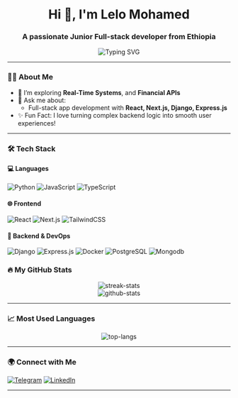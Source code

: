 <h1 align="center">Hi 👋, I'm Lelo Mohamed</h1>
<h3 align="center">A passionate Junior Full-stack developer from Ethiopia</h3>

<p align="center">
  <img src="https://readme-typing-svg.demolab.com/?lines=Full-stack%20Developer&Lifelong%20Learner&center=true&width=440&height=45&color=00F59B&vCenter=true&pause=1000&size=22" alt="Typing SVG" />
</p>

---

### 👨‍💻 About Me
- 🧠 I’m exploring **Real-Time Systems**, and **Financial APIs**
- 💬 Ask me about:
  - Full-stack app development with **React, Next.js, Django, Express.js**
- ✨ Fun Fact: I love turning complex backend logic into smooth user experiences!

---

### 🛠️ Tech Stack

#### 💻 Languages
![Python](https://img.shields.io/badge/Python-3670A0?style=for-the-badge&logo=python&logoColor=white)
![JavaScript](https://img.shields.io/badge/JavaScript-F7DF1E?style=for-the-badge&logo=javascript&logoColor=black)
![TypeScript](https://img.shields.io/badge/TypeScript-007ACC?style=for-the-badge&logo=typescript&logoColor=white)

#### 🌐 Frontend
![React](https://img.shields.io/badge/React-20232A?style=for-the-badge&logo=react&logoColor=61DAFB)
![Next.js](https://img.shields.io/badge/Next.js-000?style=for-the-badge&logo=next.js&logoColor=white)
![TailwindCSS](https://img.shields.io/badge/Tailwind-06B6D4?style=for-the-badge&logo=tailwindcss&logoColor=white)

#### 🧩 Backend & DevOps
![Django](https://img.shields.io/badge/Django-092E20?style=for-the-badge&logo=django&logoColor=white)
![Express.js](https://img.shields.io/badge/Express.js-339933?style=for-the-badge&logo=nodedotjs&logoColor=white)
![Docker](https://img.shields.io/badge/Docker-2496ED?style=for-the-badge&logo=docker&logoColor=white)
![PostgreSQL](https://img.shields.io/badge/PostgreSQL-336791?style=for-the-badge&logo=postgresql&logoColor=white)
![Mongodb](https://img.shields.io/badge/MongoDB-336791?style=for-the-badge&logo=mongodb&logoColor=white)





### 🔥 My GitHub Stats

<p align="center">
  <img src="https://github-readme-streak-stats.herokuapp.com/?user=lu00009&theme=radical" alt="streak-stats" />
  <br>
  <img src="https://github-readme-stats.vercel.app/api?username=lu00009&show_icons=true&theme=radical&count_private=true&hide=issues" alt="github-stats"/>
</p>

---

### 📈 Most Used Languages

<p align="center">
  <img src="https://github-readme-stats.vercel.app/api/top-langs/?username=lu00009&layout=compact&theme=tokyonight&langs_count=6" alt="top-langs" />
</p>

---

### 🌍 Connect with Me

[![Telegram](https://img.shields.io/badge/Telegram-2CA5E0?style=for-the-badge&logo=telegram&logoColor=white)](https://t.me/humble0903)
[![LinkedIn](https://img.shields.io/badge/LinkedIn-blue?style=for-the-badge&logo=linkedin&logoColor=white)](https://linkedin.com/in/lelo-mohamed-b6a592279)

---

